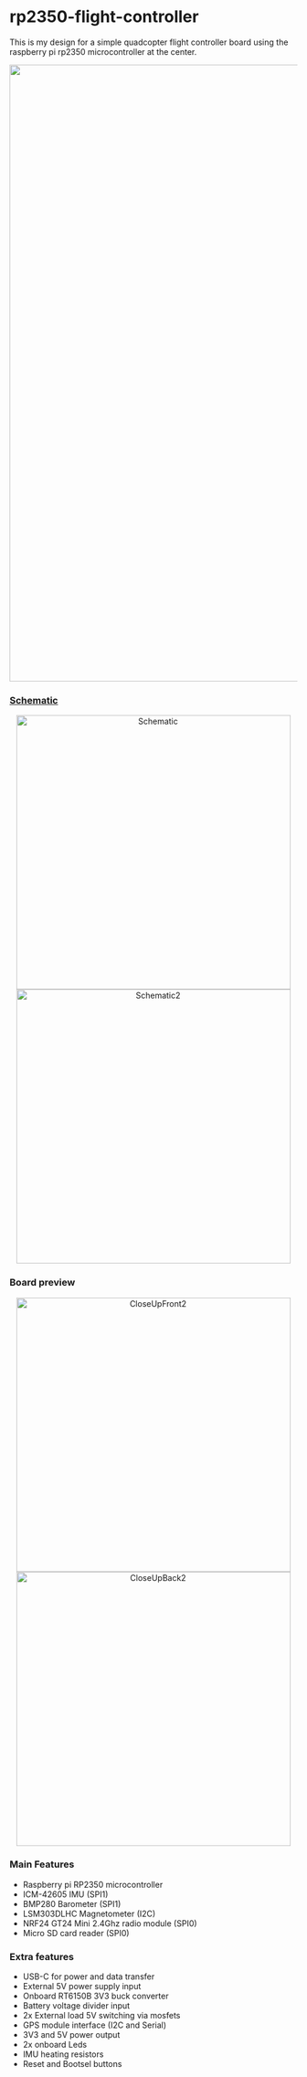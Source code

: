 # rp2350-flight-controller
This is my design for a simple quadcopter flight controller board using the raspberry pi rp2350 microcontroller at the center. 

<p align="center">
<img src="https://github.com/user-attachments/assets/f8417588-fadb-41e4-a209-7a155e58ef71" alt="Feature" width="1080"/>
</p>

### [Schematic](Schematic.pdf)

<p align="center">
<img src="https://github.com/user-attachments/assets/03c6fbb7-4cb7-4f5e-bc76-9c4ed9c33439" alt="Schematic" width="480"/>
<img src="https://github.com/user-attachments/assets/deb6fa9c-44d3-4bd1-9d9a-508375fcaa13" alt="Schematic2" width="480"/>
</p>

### Board preview

<p align="center">
<img src="https://github.com/user-attachments/assets/03747724-e6eb-4a25-9e6e-05ac3ccbb617" alt="CloseUpFront2" width="480"/>
<img src="https://github.com/user-attachments/assets/1bfb95ba-25b7-45d9-9898-d99bdaf8a12e" alt="CloseUpBack2" width="480"/>
</p>

### Main Features

- Raspberry pi RP2350 microcontroller
- ICM-42605 IMU (SPI1)
- BMP280 Barometer (SPI1)
- LSM303DLHC Magnetometer (I2C)
- NRF24 GT24 Mini 2.4Ghz radio module (SPI0)
- Micro SD card reader (SPI0)

### Extra features
- USB-C for power and data transfer
- External 5V power supply input
- Onboard RT6150B 3V3 buck converter
- Battery voltage divider input
- 2x External load 5V switching via mosfets
- GPS module interface (I2C and Serial)
- 3V3 and 5V power output
- 2x onboard Leds
- IMU heating resistors
- Reset and Bootsel buttons

